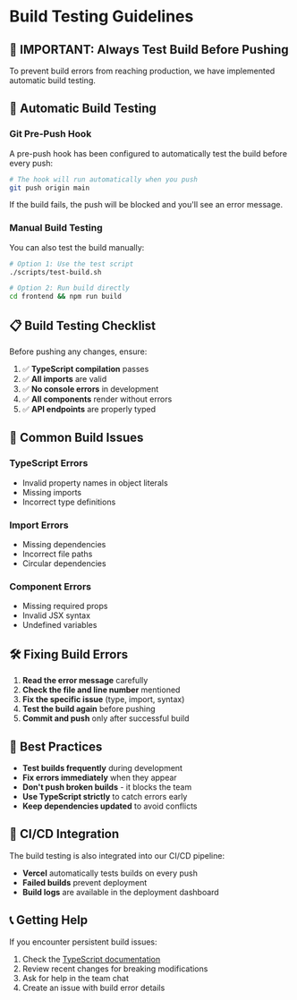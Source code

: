 # Build Testing Guidelines

## 🚨 IMPORTANT: Always Test Build Before Pushing

To prevent build errors from reaching production, we have implemented automatic build testing.

## 🔧 Automatic Build Testing

### Git Pre-Push Hook
A pre-push hook has been configured to automatically test the build before every push:

```bash
# The hook will run automatically when you push
git push origin main
```

If the build fails, the push will be blocked and you'll see an error message.

### Manual Build Testing
You can also test the build manually:

```bash
# Option 1: Use the test script
./scripts/test-build.sh

# Option 2: Run build directly
cd frontend && npm run build
```

## 📋 Build Testing Checklist

Before pushing any changes, ensure:

1. ✅ **TypeScript compilation** passes
2. ✅ **All imports** are valid
3. ✅ **No console errors** in development
4. ✅ **All components** render without errors
5. ✅ **API endpoints** are properly typed

## 🐛 Common Build Issues

### TypeScript Errors
- Invalid property names in object literals
- Missing imports
- Incorrect type definitions

### Import Errors
- Missing dependencies
- Incorrect file paths
- Circular dependencies

### Component Errors
- Missing required props
- Invalid JSX syntax
- Undefined variables

## 🛠️ Fixing Build Errors

1. **Read the error message** carefully
2. **Check the file and line number** mentioned
3. **Fix the specific issue** (type, import, syntax)
4. **Test the build again** before pushing
5. **Commit and push** only after successful build

## 📝 Best Practices

- **Test builds frequently** during development
- **Fix errors immediately** when they appear
- **Don't push broken builds** - it blocks the team
- **Use TypeScript strictly** to catch errors early
- **Keep dependencies updated** to avoid conflicts

## 🔄 CI/CD Integration

The build testing is also integrated into our CI/CD pipeline:
- **Vercel** automatically tests builds on every push
- **Failed builds** prevent deployment
- **Build logs** are available in the deployment dashboard

## 📞 Getting Help

If you encounter persistent build issues:
1. Check the [TypeScript documentation](https://www.typescriptlang.org/docs/)
2. Review recent changes for breaking modifications
3. Ask for help in the team chat
4. Create an issue with build error details
